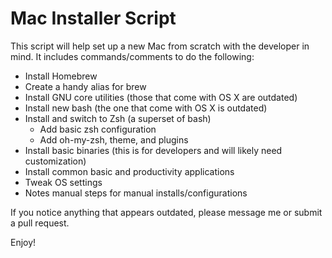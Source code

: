 # Mac Installer Script

This script will help set up a new Mac from scratch with the developer in mind. It includes commands/comments to do the following:
* Install Homebrew
* Create a handy alias for brew
* Install GNU core utilities (those that come with OS X are outdated)
* Install new bash (the one that come with OS X is outdated)
* Install and switch to Zsh (a superset of bash)
  * Add basic zsh configuration
  * Add oh-my-zsh, theme, and plugins
* Install basic binaries (this is for developers and will likely need customization)
* Install common basic and productivity applications
* Tweak OS settings
* Notes manual steps for manual installs/configurations

If you notice anything that appears outdated, please message me or submit a pull request.

Enjoy!
